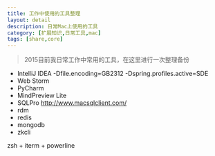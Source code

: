 ```yaml
---
title: 工作中使用的工具整理
layout: detail
description: 日常Mac上使用的工具
category: [扩展知识,日常工具,mac]
tags: [share,core]
---
```

>2015目前我日常工作中常用的工具，在这里进行一次整理备份

- IntelliJ IDEA
      -Dfile.encoding=GB2312
      -Dspring.profiles.active=SDE
- Web Storm
- PyCharm
- MindPreview Lite
- SQLPro <http://www.macsqlclient.com/>
- rdm
- redis
- mongodb
- zkcli


zsh + iterm + powerline
